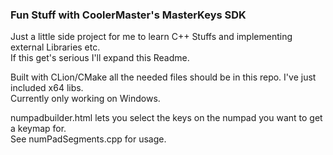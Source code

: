 ### Fun Stuff with CoolerMaster's MasterKeys SDK

Just a little side project for me to learn C++ Stuffs and implementing external Libraries etc.  
If this get's serious I'll expand this Readme. 

Built with CLion/CMake all the needed files should be in this repo. I've just included x64 libs.  
Currently only working on Windows.

numpadbuilder.html lets you select the keys on the numpad you want to get a keymap for.  
See numPadSegments.cpp for usage.